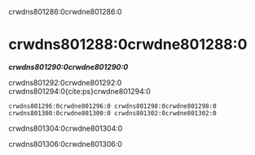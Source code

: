 crwdns801286:0crwdne801286:0
# crwdns801288:0crwdne801288:0

***crwdns801290:0crwdne801290:0***

crwdns801292:0crwdne801292:0 crwdns801294:0{cite:ps}crwdne801294:0

```{figure} ../figures/ethics.jpg
crwdns801296:0crwdne801296:0 crwdns801298:0crwdne801298:0 crwdns801300:0crwdne801300:0 crwdns801302:0crwdne801302:0
```

crwdns801304:0crwdne801304:0

crwdns801306:0crwdne801306:0
